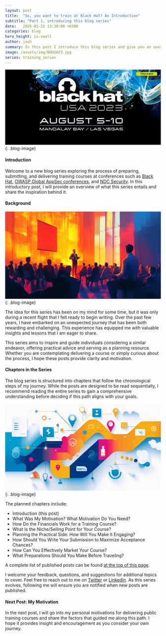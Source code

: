 ```yaml
---
layout: post
title:  "So, you want to train at Black Hat? An Introduction"
subtitle: "Part 1, introducing this blog series"
date:   2025-01-21 13:30:00 +0300
categories: blog
hero_height: is-small
author: josh
summary: In this post I introduce this blog series and give you an overview of what it is about and why I wanted to write it.
image: /assets/img/BHUSA23.jpg
series: training_series
---
```


![image](/assets/img/BHUSA23.jpg){: .blog-image}

#### Introduction

Welcome to a new blog series exploring the process of preparing, submitting, and delivering training courses at conferences such as [Black Hat](https://www.blackhat.com/trainings/), [OWASP Global AppSec conferences](https://owasp.org/events), and [NDC Security](https://ndc-security.com/). In this introductory post, I will provide an overview of what this series entails and share the inspiration behind it.

#### Background

![image](/assets/img/bhseries/trainer.png){: .blog-image}

The idea for this series has been on my mind for some time, but it was only during a recent flight that I felt ready to begin writing. Over the past few years, I have embarked on an unexpected journey that has been both rewarding and challenging. This experience has equipped me with valuable insights and lessons that I am eager to share.

This series aims to inspire and guide individuals considering a similar endeavor, offering practical advice and serving as a planning resource. Whether you are contemplating delivering a course or simply curious about the process, I hope these posts provide clarity and motivation.

#### Chapters in the Series

The blog series is structured into chapters that follow the chronological steps of my journey. While the posts are designed to be read sequentially, I recommend reading the entire series to gain a comprehensive understanding before deciding if this path aligns with your goals.

![image](/assets/img/bhseries/roadmap.png){: .blog-image}

The planned chapters include:

- Introduction (this post)  
- What Was My Motivation? What Motivation Do You Need?  
- How Do the Financials Work for a Training Course?  
- What Is the Niche/Selling Point for Your Course?  
- Planning the Practical Side: How Will You Make It Engaging?  
- How Should You Write Your Submission to Maximize Acceptance Chances?  
- How Can You Effectively Market Your Course?  
- What Preparations Should You Make Before Traveling?  
<!--- What Was My Experience Like, and What Should You Expect?-->

A complete list of published posts can be found <a href="#top">at the top of this page</a>.

I welcome your feedback, questions, and suggestions for additional topics to cover. Feel free to reach out to me on [Twitter](https://twitter.com/JoshCGrossman) or [LinkedIn](https://www.linkedin.com/in/joshcgrossman/). As this series evolves, following me will ensure you are notified when new posts are published.

#### Next Post: My Motivation

In the next post, I will go into my personal motivations for delivering public training courses and share the factors that guided me along this path. I hope it provides insight and encouragement as you consider your own journey.
